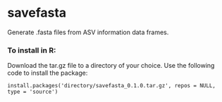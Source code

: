 # savefasta
Generate .fasta files from ASV information data frames.

### To install in R:
Download the tar.gz file to a directory of your choice.
Use the following code to install the package:
```{}
install.packages('directory/savefasta_0.1.0.tar.gz', repos = NULL, type = 'source')
```
